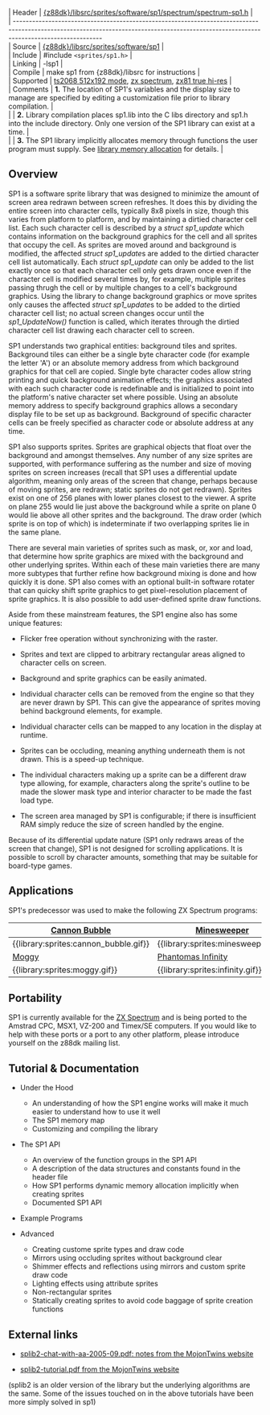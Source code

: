 
 | Header     | [{z88dk}/libsrc/sprites/software/sp1/spectrum/spectrum-sp1.h](https://raw.githubusercontent.com/z88dk/z88dk/master/libsrc/sprites/software/sp1/spectrum/spectrum-sp1.h)  |                                                   
 | ---------------------------------------------------------------------------------------------------------------------------------------------------------------------------------------                                                   
 | Source     | [{z88dk}/libsrc/sprites/software/sp1](https://github.com/z88dk/z88dk/tree/master/libsrc/sprites/software/sp1)  |                                                                                                             
 | Include    | #include `<sprites/sp1.h>`                                                                                                |                                                                                                    
 | Linking    | -lsp1                                                                                                           |                                                                                                            
 | Compile    | make sp1 from {z88dk}/libsrc for instructions                                                                 |                                                                                                              
 | Supported  | [ts2068 512x192 mode](platform/ts2068), [zx spectrum](platform/zx), [zx81 true hi-res](platform/zx81)               |                                                                                                        
 | Comments   | **1.** The location of SP1's variables and the display size to manage are specified by editing a customization file prior to library compilation.  |                                                                         
 | | **2.** Library compilation places sp1.lib into the C libs directory and sp1.h into the include directory.  Only one version of the SP1 library can exist at a time.  |                                                                  
 | | **3.** The SP1 library implicitly allocates memory through functions the user program must supply.  See [library memory allocation](library/memory_allocation#memory_allocation_implicitly_performed_by_z88dk_libraries) for details.  |


## Overview

SP1 is a software sprite library that was designed to minimize the amount of screen area redrawn between screen refreshes.  It does this by dividing the entire screen into character cells, typically 8x8 pixels in size, though this varies from platform to platform, and by maintaining a dirtied character cell list.  Each such character cell is described by a *struct sp1_update* which contains information on the background graphics for the cell and all sprites that occupy the cell.  As sprites are moved around and background is modified, the affected *struct sp1_update*s are added to the dirtied character cell list automatically.  Each *struct sp1_update* can only be added to the list exactly once so that each character cell only gets drawn once even if the character cell is modified several times by, for example, multiple sprites passing thrugh the cell or by multiple changes to a cell's background graphics.  Using the library to change background graphics or move sprites only causes the affected *struct sp1_update*s to be added to the dirtied character cell list; no actual screen changes occur until the *sp1_UpdateNow()* function is called, which iterates through the dirtied character cell list drawing each character cell to screen.

SP1 understands two graphical entities: background tiles and sprites.  Background tiles can either be a single byte character code (for example the letter 'A') or an absolute memory address from which background graphics for that cell are copied.  Single byte character codes allow string printing and quick background animation effects; the graphics associated with each such character code is redefinable and is initialized to point into the platform's native character set where possible.  Using an absolute memory address to specify background graphics allows a secondary display file to be set up as background.  Background of specific character cells can be freely specified as character code or absolute address at any time.

SP1 also supports sprites.  Sprites are graphical objects that float over the background and amongst themselves.  Any number of any size sprites are supported, with performance suffering as the number and size of moving sprites on screen increases (recall that SP1 uses a differential update algorithm, meaning only areas of the screen that change, perhaps because of moving sprites, are redrawn; static sprites do not get redrawn).  Sprites exist on one of 256 planes with lower planes closest to the viewer.  A sprite on plane 255 would lie just above the background while a sprite on plane 0 would lie above all other sprites and the background.  The draw order (which sprite is on top of which) is indeterminate if two overlapping sprites lie in the same plane.

There are several main varieties of sprites such as mask, or, xor and load, that determine how sprite graphics are mixed with the background and other underlying sprites.  Within each of these main varieties there are many more subtypes that further refine how background mixing is done and how quickly it is done.  SP1 also comes with an optional built-in software rotater that can quicky shift sprite graphics to get pixel-resolution placement of sprite graphics.  It is also possible to add user-defined sprite draw functions.

Aside from these mainstream features, the SP1 engine also has some unique features:


*  Flicker free operation without synchronizing with the raster.

*  Sprites and text are clipped to arbitrary rectangular areas aligned to character cells on screen.

*  Background and sprite graphics can be easily animated.

*  Individual character cells can be removed from the engine so that they are never drawn by SP1.  This can give the appearance of sprites moving behind background elements, for example.

*  Individual character cells can be mapped to any location in the display at runtime.

*  Sprites can be occluding, meaning anything underneath them is not drawn.  This is a speed-up technique.

*  The individual characters making up a sprite can be a different draw type allowing, for example, characters along the sprite's outline to be made the slower mask type and interior character to be made the fast load type.

*  The screen area managed by SP1 is configurable; if there is insufficient RAM simply reduce the size of screen handled by the engine.

Because of its differential update nature (SP1 only redraws areas of the screen that change), SP1 is not designed for scrolling applications.  It is possible to scroll by character amounts, something that may be suitable for board-type games.


## Applications

SP1's predecessor was used to make the following ZX Spectrum programs:

 | [ Cannon Bubble](http://cezgs.computeremuzone.com/eng/card.php?id=14 ) | [ Minesweeper](http://www.geocities.com/aralbrec/spritepack/examples/minesweeper.zip ) |
 | ---------------------------------------------------------------------- | ----------------------------------------------------------------------------------------
 | {{library:sprites:cannon_bubble.gif}}                                  | {{library:sprites:minesweeper.gif}}                                                      | 
 | [ Moggy](http://cezgs.computeremuzone.com/eng/card.php?id=7 )          | [ Phantomas Infinity](http://cezgs.computeremuzone.com/eng/card.php?id=10 ) |           
 | {{library:sprites:moggy.gif}}                                          | {{library:sprites:infinity.gif}}                                                         | 

##  Portability 

SP1 is currently available for the [ ZX Spectrum](platform/zx ) and is being ported to the Amstrad CPC, MSX1, VZ-200 and Timex/SE computers.  If you would like to help with these ports or a port to any other platform, please introduce yourself on the z88dk mailing list.

## Tutorial & Documentation


*  Under the Hood
    * An understanding of how the SP1 engine works will make it much easier to understand how to use it well
    * The SP1 memory map
    * Customizing and compiling the library

*  The SP1 API
    * An overview of the function groups in the SP1 API
    * A description of the data structures and constants found in the header file
    * How SP1 performs dynamic memory allocation implicitly when creating sprites
    * Documented SP1 API

*  Example Programs

*  Advanced
    * Creating custome sprite types and draw code
    * Mirrors using occluding sprites without background clear
    * Shimmer effects and reflections using mirrors and custom sprite draw code
    * Lighting effects using attribute sprites
    * Non-rectangular sprites
    * Statically creating sprites to avoid code baggage of sprite creation functions


## External links


*  [splib2-chat-with-aa-2005-09.pdf: notes from the MojonTwins website](http://www.mojontwins.com/warehouse/splib2-chat-with-aa-2005-09.pdf)

*  [splib2-tutorial.pdf from the MojonTwins website](http://www.mojontwins.com/warehouse/splib2-tutorial.pdf)

(splib2 is an older version of the library but the underlying algorithms are the same.  Some of the issues touched on in the above tutorials have been more simply solved in sp1)


